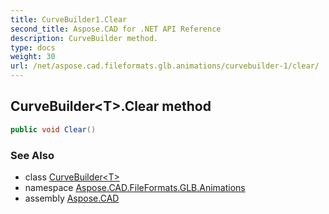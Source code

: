 ```yaml
---
title: CurveBuilder1.Clear
second_title: Aspose.CAD for .NET API Reference
description: CurveBuilder method. 
type: docs
weight: 30
url: /net/aspose.cad.fileformats.glb.animations/curvebuilder-1/clear/
---
```

## CurveBuilder&lt;T&gt;.Clear method

```csharp
public void Clear()
```

### See Also

* class [CurveBuilder&lt;T&gt;](../)
* namespace [Aspose.CAD.FileFormats.GLB.Animations](../../../aspose.cad.fileformats.glb.animations/)
* assembly [Aspose.CAD](../../../)


